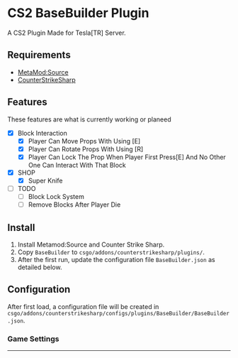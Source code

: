 # CS2 BaseBuilder Plugin
A CS2 Plugin Made for Tesla[TR] Server.
## Requirements
- [MetaMod:Source](https://github.com/alliedmodders/metamod-source/)
- [CounterStrikeSharp](https://github.com/roflmuffin/CounterStrikeSharp)
## Features
These features are what is currently working or planeed
- [x] Block Interaction
  - [x] Player Can Move Props With Using [E]
  - [x] Player Can Rotate Props With Using [R]
  - [x] Player Can Lock The Prop When Player First Press[E] And No Other One Can Interact With That Block
- [x] SHOP
  - [x] Super Knife
- [ ] TODO
  - [ ] Block Lock System
  - [ ] Remove Blocks After Player Die
## Install
1. Install Metamod:Source and Counter Strike Sharp.
2. Copy `BaseBuilder` to `csgo/addons/counterstrikesharp/plugins/`.
3. After the first run, update the configuration file `BaseBuilder.json` as detailed below.
## Configuration
After first load, a configuration file will be created in 
`csgo/addons/counterstrikesharp/configs/plugins/BaseBuilder/BaseBuilder.json`.
### Game Settings
------
